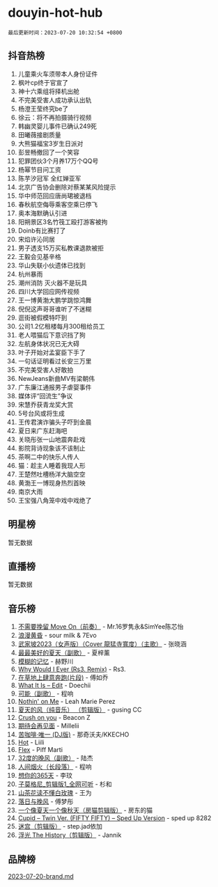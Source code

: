 # douyin-hot-hub

`最后更新时间：2023-07-20 10:32:54 +0800`

## 抖音热榜

1. 儿童乘火车须带本人身份证件
1. 枫叶cp终于官宣了
1. 神十六乘组将择机出舱
1. 不完美受害人成功承认出轨
1. 杨澄王莹终究be了
1. 徐云：将不再拍摄骑行视频
1. 韩幽灵婴儿事件已确认249死
1. 田曦薇接剧质量
1. 大熊猫福宝3岁生日派对
1. 彭昱畅撤回了一个笑容
1. 犯罪团伙3个月养17万个QQ号
1. 杨幂节目问工资
1. 陈芋汐冠军 全红婵亚军
1. 北京广告协会删除对蔡某某风险提示
1. 华中师范回应唐尚珺被退档
1. 春秋航空侮辱乘客空乘已停飞
1. 奥本海默确认引进
1. 阳朔景区3名竹筏工殴打游客被拘
1. Doinb有比赛打了
1. 宋焰许沁同居
1. 男子透支15万买私教课退款被拒
1. 王毅会见基辛格
1. 华山失联小伙遗体已找到
1. 杭州暴雨
1. 潮州消防 灭火器不是玩具
1. 四川大学回应网传视频
1. 王一博黄渤大鹏学跳惊鸿舞
1. 倪倪这声哥哥谁听了不迷糊
1. 逛街被假模特吓到
1. 公司1.2亿租楼每月300租给员工
1. 老人喂猫后下意识挡了狗
1. 左航身体状况已无大碍
1. 叶子开始对孟宴臣下手了
1. 一句话证明看过长安三万里
1. 不完美受害人好敢拍
1. NewJeans新曲MV有梁朝伟
1. 广东廉江通报男子虐婴事件
1. 媒体评“回流生”争议
1. 宋慧乔获青龙奖大赏
1. 5号台风或将生成
1. 王传君演诈骗头子吓到金晨
1. 夏日来广东赶海吧
1. 关晓彤张一山地震奔赴戏
1. 影院背诗现象该不该制止
1. 茶啊二中的快乐人传人
1. 猫：趁主人睡着我现人形
1. 王楚然吐槽杨洋大脑空空
1. 黄渤王一博现身热烈首映
1. 南京大雨
1. 王宝强八角笼中戏中戏绝了

## 明星榜

暂无数据

## 直播榜

暂无数据

## 音乐榜

1. [不需要挽留 Move On（前奏）](https://sf3-cdn-tos.douyinstatic.com/obj/tos-cn-ve-2774/ooCBhgCCkF4nExzQL9WZSUbitfA8IsDkgQIYhe) - Mr.16罗隽永&SimYee陈芯怡
1. [浪漫黄昏](https://sf3-cdn-tos.douyinstatic.com/obj/tos-cn-ve-2774/a2e4e0b8cf8b4cc0a6bfed7cd21bd5a0) - sour milk & 7Evo
1. [武家坡2023（女声版）（Cover 龍猛寺寬度）（主歌）](https://sf3-cdn-tos.douyinstatic.com/obj/tos-cn-ve-2774/oEIACj0tGBoytgZUwEUCP8DAIgnZfwGIfb9xjD) - 张晓涵
1. [最最美好的夏天（副歌）](https://sf6-cdn-tos.douyinstatic.com/obj/tos-cn-ve-2774/o4FMghDLZkPIkCutdrsXlbTHcaZztBfeCp9AFS) - 夏梓薰
1. [模糊的记忆](https://sf6-cdn-tos.douyinstatic.com/obj/tos-cn-ve-2774/ocrRNOQnkB1MNO9eD1sd3CIytBehbIbglZUFAT) - 赫野川
1. [Why Would I Ever (Rs3. Remix)](https://sf3-cdn-tos.douyinstatic.com/obj/tos-cn-ve-2774/oQNX0xZhO8IXeCRjCJQUZzkfQNLi2ItDAzEBgz) - Rs3.
1. [在草地上肆意奔跑(片段)](https://sf3-cdn-tos.douyinstatic.com/obj/tos-cn-ve-2774/8831d494742f45dabdfa8adb8b817259) - 傅如乔
1. [What It Is – Edit](https://sf6-cdn-tos.douyinstatic.com/obj/tos-cn-ve-2774/o0mszhwrI3yCyGWBMAaQUof2lTzIXANSLrBh4L) - Doechii
1. [可能（副歌）](https://sf6-cdn-tos.douyinstatic.com/obj/tos-cn-ve-2774/cde1731888894259b333569393c2fb51) - 程响
1. [Nothin' on Me](https://sf6-cdn-tos.douyinstatic.com/obj/tos-cn-ve-2774/4db3d954346848aaa9ec9709bb1eace1) - Leah Marie Perez
1. [夏天的风（纯音乐） （剪辑版）](https://sf6-cdn-tos.douyinstatic.com/obj/tos-cn-ve-2774/oUzLjBZZFQAoNRmGokEeD5zfQCObp6UeFAnTa6) - gusing CC
1. [Crush on you](https://sf6-cdn-tos.douyinstatic.com/obj/tos-cn-ve-2774/b23c3d5786714e90898fb2a43fb44ff7) - Beacon Z
1. [期待会再见面](https://sf3-cdn-tos.douyinstatic.com/obj/tos-cn-ve-2774/oILtyb5PbgnZnnFogRIDCNBDmAzeQk8BjThRfX) - Millelii
1. [苦咖啡·唯一 (DJ版)](https://sf3-cdn-tos.douyinstatic.com/obj/tos-cn-ve-2774/oohZWXUzNXlh9bzpBgNUfJCQHGILwWgDBaejQt) - 那奇沃夫/KKECHO
1. [Hot](https://sf6-cdn-tos.douyinstatic.com/obj/tos-cn-ve-2774/a63be641febf4335a8996c8a877dee1c) - Liili
1. [Flex](https://sf6-cdn-tos.douyinstatic.com/obj/tos-cn-ve-2774/fdd81ae057724bbe9f599a36af513da8) - Piff Marti
1. [32度的晚风（副歌）](https://sf6-cdn-tos.douyinstatic.com/obj/tos-cn-ve-2774/o8mEd4CARee2Lv5ReRW2KyIyZ9Q1YojfPZyXHA) - 陆杰
1. [人间烟火（长段落）](https://sf6-cdn-tos.douyinstatic.com/obj/tos-cn-ve-2774/eeb7f9f284d74db097f8341ace44bfa2) - 程响
1. [想你的365天](https://sf3-cdn-tos.douyinstatic.com/obj/tos-cn-ve-2774/f9f7574abe01480a95d11e74817984b4) - 李玟
1. [子莫格尼_剪辑版1_全网可听](https://sf6-cdn-tos.douyinstatic.com/obj/tos-cn-ve-2774/okgjBiZZDqmeFfACngDQ48okZJ9knBMDtbwo8Q) - 杉和
1. [山茶花读不懂白玫瑰](https://sf6-cdn-tos.douyinstatic.com/obj/tos-cn-ve-2774/osfn8B7DktrRHEPJgPCfDbw7QDQEkwC16BxZg9) - 王为
1. [落日与晚风](https://sf6-cdn-tos.douyinstatic.com/obj/tos-cn-ve-2774/oIGWNBzwrUqAmfsCxckzkGhWQIaAAUgU19HChy) - 傅梦彤
1. [一个像夏天一个像秋天（房猫剪辑版）](https://sf6-cdn-tos.douyinstatic.com/obj/tos-cn-ve-2774/a5a649d88ef0437b918efc8be7005a59) - 房东的猫
1. [Cupid – Twin Ver. (FIFTY FIFTY) – Sped Up Version](https://sf6-cdn-tos.douyinstatic.com/obj/tos-cn-ve-2774/oMonQQ6t8nCfUnw44y8XBZkJytCgEBtWYebB2D) - sped up 8282
1. [迷宫（剪辑版）](https://sf6-cdn-tos.douyinstatic.com/obj/tos-cn-ve-2774/oUkKabRnnDiI8GjaQrDHYQh0VCgQB0AA4ezefF) - step.jad依加
1. [浮光 The History（剪辑版）](https://sf6-cdn-tos.douyinstatic.com/obj/tos-cn-ve-2774/oIkABGgUD0nCgDneOBBKSj79UBoAZtQjIi3fbl) - Jannik

## 品牌榜

[2023-07-20-brand.md](2023-07-20-brand.md)
